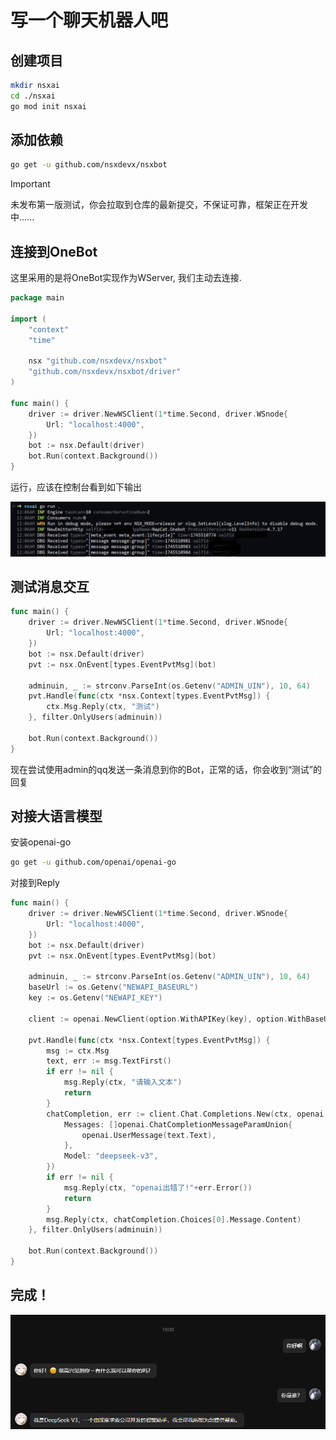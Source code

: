 # 写一个聊天机器人吧

## 创建项目
```bash
mkdir nsxai
cd ./nsxai
go mod init nsxai
```
## 添加依赖
```bash
go get -u github.com/nsxdevx/nsxbot
```
> [!IMPORTANT] 
> 未发布第一版测试，你会拉取到仓库的最新提交，不保证可靠，框架正在开发中......
## 连接到OneBot
这里采用的是将OneBot实现作为WServer, 我们主动去连接.
```go
package main

import (
	"context"
	"time"

	nsx "github.com/nsxdevx/nsxbot"
	"github.com/nsxdevx/nsxbot/driver"
)

func main() {
	driver := driver.NewWSClient(1*time.Second, driver.WSnode{
		Url: "localhost:4000",
	})
	bot := nsx.Default(driver)
	bot.Run(context.Background())
}
```
运行，应该在控制台看到如下输出

![](../images/code1.png)
## 测试消息交互
```go
func main() {
	driver := driver.NewWSClient(1*time.Second, driver.WSnode{
		Url: "localhost:4000",
	})
	bot := nsx.Default(driver)
	pvt := nsx.OnEvent[types.EventPvtMsg](bot)

	adminuin, _ := strconv.ParseInt(os.Getenv("ADMIN_UIN"), 10, 64)
	pvt.Handle(func(ctx *nsx.Context[types.EventPvtMsg]) {
		ctx.Msg.Reply(ctx, "测试")
	}, filter.OnlyUsers(adminuin))

	bot.Run(context.Background())
}
```
现在尝试使用admin的qq发送一条消息到你的Bot，正常的话，你会收到“测试”的回复
## 对接大语言模型
安装openai-go
```bash
go get -u github.com/openai/openai-go
```
对接到Reply
```go
func main() {
	driver := driver.NewWSClient(1*time.Second, driver.WSnode{
		Url: "localhost:4000",
	})
	bot := nsx.Default(driver)
	pvt := nsx.OnEvent[types.EventPvtMsg](bot)

	adminuin, _ := strconv.ParseInt(os.Getenv("ADMIN_UIN"), 10, 64)
	baseUrl := os.Getenv("NEWAPI_BASEURL")
	key := os.Getenv("NEWAPI_KEY")

	client := openai.NewClient(option.WithAPIKey(key), option.WithBaseURL(baseUrl))

	pvt.Handle(func(ctx *nsx.Context[types.EventPvtMsg]) {
		msg := ctx.Msg
		text, err := msg.TextFirst()
		if err != nil {
			msg.Reply(ctx, "请输入文本")
			return
		}
		chatCompletion, err := client.Chat.Completions.New(ctx, openai.ChatCompletionNewParams{
			Messages: []openai.ChatCompletionMessageParamUnion{
				openai.UserMessage(text.Text),
			},
			Model: "deepseek-v3",
		})
		if err != nil {
			msg.Reply(ctx, "openai出错了!"+err.Error())
			return
		}
		msg.Reply(ctx, chatCompletion.Choices[0].Message.Content)
	}, filter.OnlyUsers(adminuin))

	bot.Run(context.Background())
}
```
## 完成！
![](../images/win.png)
